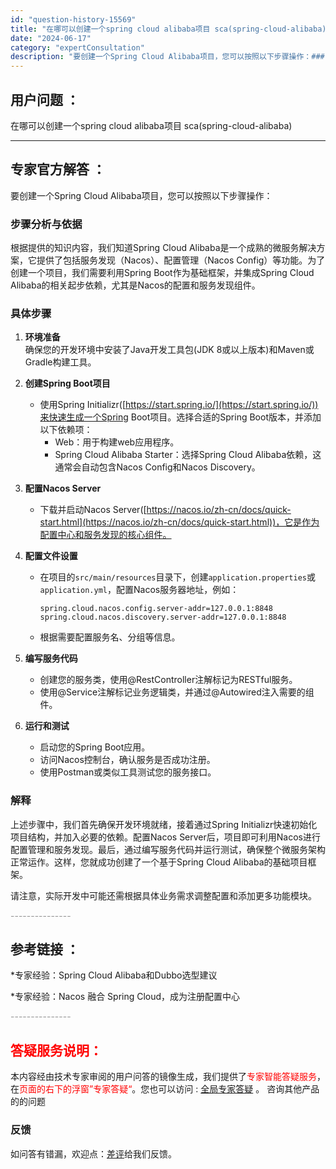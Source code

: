 ```yaml
---
id: "question-history-15569"
title: "在哪可以创建一个spring cloud alibaba项目 sca(spring-cloud-alibaba)"
date: "2024-06-17"
category: "expertConsultation"
description: "要创建一个Spring Cloud Alibaba项目，您可以按照以下步骤操作：### 步骤分析与依据根据提供的知识内容，我们知道Spring Cloud Alibaba是一个成熟的微服务解决方案，它提供了包括服务发现（Nacos）、配置管理（Nacos Config）等功能。为了创建一个项目，我们"
---
```


## 用户问题 ： 
 在哪可以创建一个spring cloud alibaba项目 sca(spring-cloud-alibaba) 

---------------
## 专家官方解答 ：

要创建一个Spring Cloud Alibaba项目，您可以按照以下步骤操作：

### 步骤分析与依据
根据提供的知识内容，我们知道Spring Cloud Alibaba是一个成熟的微服务解决方案，它提供了包括服务发现（Nacos）、配置管理（Nacos Config）等功能。为了创建一个项目，我们需要利用Spring Boot作为基础框架，并集成Spring Cloud Alibaba的相关起步依赖，尤其是Nacos的配置和服务发现组件。

### 具体步骤
1. **环境准备**  
   确保您的开发环境中安装了Java开发工具包(JDK 8或以上版本)和Maven或Gradle构建工具。

2. **创建Spring Boot项目**  
   - 使用Spring Initializr([https://start.spring.io/](https://start.spring.io/))来快速生成一个Spring Boot项目。选择合适的Spring Boot版本，并添加以下依赖项：
     - Web：用于构建web应用程序。
     - Spring Cloud Alibaba Starter：选择Spring Cloud Alibaba依赖，这通常会自动包含Nacos Config和Nacos Discovery。

3. **配置Nacos Server**  
   - 下载并启动Nacos Server([https://nacos.io/zh-cn/docs/quick-start.html](https://nacos.io/zh-cn/docs/quick-start.html))，它是作为配置中心和服务发现的核心组件。

4. **配置文件设置**  
   - 在项目的`src/main/resources`目录下，创建`application.properties`或`application.yml`，配置Nacos服务器地址，例如：
     ```properties
     spring.cloud.nacos.config.server-addr=127.0.0.1:8848
     spring.cloud.nacos.discovery.server-addr=127.0.0.1:8848
     ```
   - 根据需要配置服务名、分组等信息。

5. **编写服务代码**  
   - 创建您的服务类，使用@RestController注解标记为RESTful服务。
   - 使用@Service注解标记业务逻辑类，并通过@Autowired注入需要的组件。

6. **运行和测试**  
   - 启动您的Spring Boot应用。
   - 访问Nacos控制台，确认服务是否成功注册。
   - 使用Postman或类似工具测试您的服务接口。

### 解释
上述步骤中，我们首先确保开发环境就绪，接着通过Spring Initializr快速初始化项目结构，并加入必要的依赖。配置Nacos Server后，项目即可利用Nacos进行配置管理和服务发现。最后，通过编写服务代码并运行测试，确保整个微服务架构正常运作。这样，您就成功创建了一个基于Spring Cloud Alibaba的基础项目框架。

请注意，实际开发中可能还需根据具体业务需求调整配置和添加更多功能模块。


<font color="#949494">---------------</font> 


## 参考链接 ：

*专家经验：Spring Cloud Alibaba和Dubbo选型建议 
 
 *专家经验：Nacos 融合 Spring Cloud，成为注册配置中心 


 <font color="#949494">---------------</font> 
 


## <font color="#FF0000">答疑服务说明：</font> 

本内容经由技术专家审阅的用户问答的镜像生成，我们提供了<font color="#FF0000">专家智能答疑服务</font>，在<font color="#FF0000">页面的右下的浮窗”专家答疑“</font>。您也可以访问 : [全局专家答疑](https://opensource.alibaba.com/chatBot) 。 咨询其他产品的的问题

### 反馈
如问答有错漏，欢迎点：[差评](https://ai.nacos.io/user/feedbackByEnhancerGradePOJOID?enhancerGradePOJOId=15594)给我们反馈。
